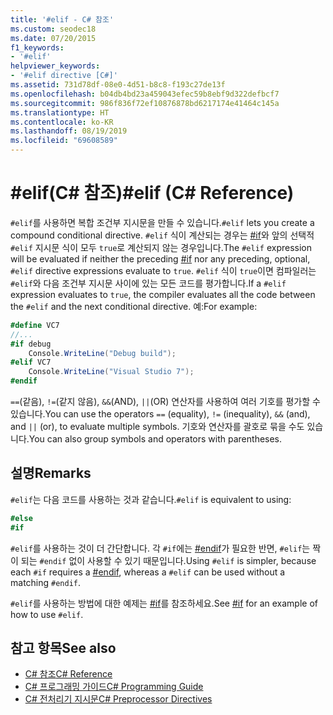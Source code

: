 ```yaml
---
title: '#elif - C# 참조'
ms.custom: seodec18
ms.date: 07/20/2015
f1_keywords:
- '#elif'
helpviewer_keywords:
- '#elif directive [C#]'
ms.assetid: 731d78df-08e0-4d51-b8c8-f193c27de13f
ms.openlocfilehash: b04db4bd23a459043efec59b8ebf9d322defbcf7
ms.sourcegitcommit: 986f836f72ef10876878bd6217174e41464c145a
ms.translationtype: HT
ms.contentlocale: ko-KR
ms.lasthandoff: 08/19/2019
ms.locfileid: "69608589"
---
```

# <a name="elif-c-reference"></a><span data-ttu-id="11ba7-102">#elif(C# 참조)</span><span class="sxs-lookup"><span data-stu-id="11ba7-102">#elif (C# Reference)</span></span>
<span data-ttu-id="11ba7-103">`#elif`를 사용하면 복합 조건부 지시문을 만들 수 있습니다.</span><span class="sxs-lookup"><span data-stu-id="11ba7-103">`#elif` lets you create a compound conditional directive.</span></span> <span data-ttu-id="11ba7-104">`#elif` 식이 계산되는 경우는 [#if](./preprocessor-if.md)와 앞의 선택적 `#elif` 지시문 식이 모두 `true`로 계산되지 않는 경우입니다.</span><span class="sxs-lookup"><span data-stu-id="11ba7-104">The `#elif` expression will be evaluated if neither the preceding [#if](./preprocessor-if.md) nor any preceding, optional, `#elif` directive expressions evaluate to `true`.</span></span> <span data-ttu-id="11ba7-105">`#elif` 식이 `true`이면 컴파일러는 `#elif`와 다음 조건부 지시문 사이에 있는 모든 코드를 평가합니다.</span><span class="sxs-lookup"><span data-stu-id="11ba7-105">If a `#elif` expression evaluates to `true`, the compiler evaluates all the code between the `#elif` and the next conditional directive.</span></span> <span data-ttu-id="11ba7-106">예:</span><span class="sxs-lookup"><span data-stu-id="11ba7-106">For example:</span></span>  
  
```csharp
#define VC7  
//...  
#if debug  
    Console.WriteLine("Debug build");  
#elif VC7  
    Console.WriteLine("Visual Studio 7");  
#endif  
```  
  
 <span data-ttu-id="11ba7-107">`==`(같음), `!=`(같지 않음), `&&`(AND), `||`(OR) 연산자를 사용하여 여러 기호를 평가할 수 있습니다.</span><span class="sxs-lookup"><span data-stu-id="11ba7-107">You can use the operators `==` (equality), `!=` (inequality), `&&` (and), and `||` (or), to evaluate multiple symbols.</span></span> <span data-ttu-id="11ba7-108">기호와 연산자를 괄호로 묶을 수도 있습니다.</span><span class="sxs-lookup"><span data-stu-id="11ba7-108">You can also group symbols and operators with parentheses.</span></span>  
  
## <a name="remarks"></a><span data-ttu-id="11ba7-109">설명</span><span class="sxs-lookup"><span data-stu-id="11ba7-109">Remarks</span></span>  
 <span data-ttu-id="11ba7-110">`#elif`는 다음 코드를 사용하는 것과 같습니다.</span><span class="sxs-lookup"><span data-stu-id="11ba7-110">`#elif` is equivalent to using:</span></span>  
  
```csharp
#else  
#if  
```  
  
 <span data-ttu-id="11ba7-111">`#elif`를 사용하는 것이 더 간단합니다. 각 `#if`에는 [#endif](./preprocessor-endif.md)가 필요한 반면, `#elif`는 짝이 되는 `#endif` 없이 사용할 수 있기 때문입니다.</span><span class="sxs-lookup"><span data-stu-id="11ba7-111">Using `#elif` is simpler, because each `#if` requires a [#endif](./preprocessor-endif.md), whereas a `#elif` can be used without a matching `#endif`.</span></span>  
  
 <span data-ttu-id="11ba7-112">`#elif`를 사용하는 방법에 대한 예제는 [#if](./preprocessor-if.md)를 참조하세요.</span><span class="sxs-lookup"><span data-stu-id="11ba7-112">See [#if](./preprocessor-if.md) for an example of how to use `#elif`.</span></span>  
  
## <a name="see-also"></a><span data-ttu-id="11ba7-113">참고 항목</span><span class="sxs-lookup"><span data-stu-id="11ba7-113">See also</span></span>

- [<span data-ttu-id="11ba7-114">C# 참조</span><span class="sxs-lookup"><span data-stu-id="11ba7-114">C# Reference</span></span>](../index.md)
- [<span data-ttu-id="11ba7-115">C# 프로그래밍 가이드</span><span class="sxs-lookup"><span data-stu-id="11ba7-115">C# Programming Guide</span></span>](../../programming-guide/index.md)
- [<span data-ttu-id="11ba7-116">C# 전처리기 지시문</span><span class="sxs-lookup"><span data-stu-id="11ba7-116">C# Preprocessor Directives</span></span>](./index.md)

